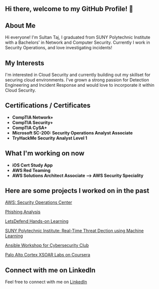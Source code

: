 ## Hi there, welcome to my GitHub Profile! 👋

## About Me

Hi everyone! I'm Sultan Taj, I graduated from SUNY Polytechnic Institute with a Bachelors' in Network and Computer Security. Currently I work in Security Operations, and love investigating incidents!

## My Interests

I'm interested in Cloud Security and currently building out my skillset for securing cloud environments. I've grown a strong passion for Detection Engineering and Incident Response and would love to incorporate it within Cloud Security.

## Certifications / Certificates
- **CompTIA Network+**
- **CompTIA Security+**
- **CompTIA CySA+**
- **Microsoft SC-200: Security Operations Analyst Associate**
- **TryHackMe Security Analyst Level 1**

## What I'm working on now
- **iOS Cert Study App**
- **AWS Red Teaming**
- **AWS Solutions Architect Associate --> AWS Security Speciality**

## Here are some projects I worked on in the past

[AWS: Security Operations Center](https://github.com/STaj-55/AWS-SOC)

[Phishing Analysis](https://github.com/STaj-55/JobPhishing)

[LetsDefend Hands-on Learning](https://github.com/STaj-55/LetsDefend)

[SUNY Polytechnic Institute: Real-Time Threat Dection using Machine Learning](https://github.com/STaj-55/Capstone)

[Ansible Workshop for Cybersecurity Club](https://github.com/STaj-55/Ansible-Workshop)

<!--[Cybersecurity Incident Response Database using MySQL](https://github.com/STaj-55/Cybersecurity_Incident_Response_Database)-->

[Palo Alto Cortex XSOAR Labs on Coursera](https://github.com/STaj-55/GCP_XSOAR_Labs)

<!--[Scapy Network Scanner | Wireless Systems and Security Project](https://github.com/STaj-55/Scapy-Network-Scanner)-->

## Connect with me on LinkedIn

Feel free to connect with me on [LinkedIn](https://www.linkedin.com/in/sultantaj/)
<!--
**STaj-55/STaj-55** is a ✨ _special_ ✨ repository because its `README.md` (this file) appears on your GitHub profile.

Here are some ideas to get you started:

- 🔭 I’m currently working on ...
- 🌱 I’m currently learning ...
- 👯 I’m looking to collaborate on ...
- 🤔 I’m looking for help with ...
- 💬 Ask me about ...
- 📫 How to reach me: ...
- 😄 Pronouns: ...
- ⚡ Fun fact: ...
-->
